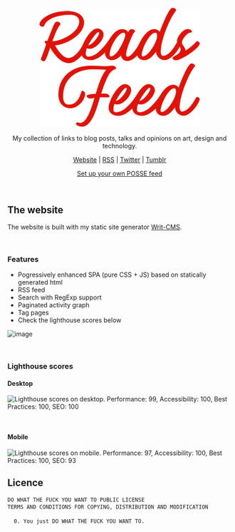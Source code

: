 <p align="center"><img src="theme/assets/logo.svg" style="width: 360px;" alt="Reads Feed"></p>

<p align="center">My collection of links to blog posts, talks and opinions on art, design and technology.</p>
<p align="center"><a href="https://enes.in/feed">Website</a> | <a href="https://enes.in/feed/feed.xml">RSS</a> | <a href="https://twitter.com/reads_feed">Twitter</a> | <a href="https://readsfeed.tumblr.com">Tumblr</a></p>
<p align="center"><a href="misc/setup.md">Set up your own POSSE feed</a></p>

&nbsp;

## The website

The website is built with my static site generator [Writ-CMS](https://github.com/scriptype/writ-cms).

&nbsp;

### Features

- Pogressively enhanced SPA (pure CSS + JS) based on statically generated html
- RSS feed
- Search with RegExp support
- Paginated activity graph
- Tag pages
- Check the lighthouse scores below

<img width="600" alt="image" src="https://github.com/scriptype/feed/assets/5516876/30ea4db1-10ad-40d2-a460-08a79d146fba">

&nbsp;

### Lighthouse scores

#### Desktop

<img width="300" alt="Lighthouse scores on desktop. Performance: 99, Accessibility: 100, Best Practices: 100, SEO: 100" src="https://github.com/scriptype/feed/assets/5516876/8fa27817-1b4d-4430-b800-598ecbf55897">

&nbsp;

#### Mobile

<img width="300" alt="Lighthouse scores on mobile. Performance: 97, Accessibility: 100, Best Practices: 100, SEO: 93" src="https://github.com/scriptype/feed/assets/5516876/a0160fd2-a720-4181-aabb-951002d70e0f">


## Licence
 
```
DO WHAT THE FUCK YOU WANT TO PUBLIC LICENSE
TERMS AND CONDITIONS FOR COPYING, DISTRIBUTION AND MODIFICATION

  0. You just DO WHAT THE FUCK YOU WANT TO.
```
